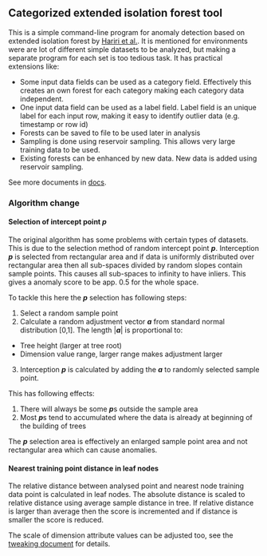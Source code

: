 ## Categorized extended isolation forest tool

This is a simple command-line program for anomaly detection based on extended isolation forest by [Hariri et al.](https://arxiv.org/abs/1811.02141). 
It is mentioned for environments were are lot of different simple datasets to be analyzed, but making a separate program for each set is too tedious task.
It has practical extensions like:

* Some input data fields can be used as a category field. Effectively this creates an own forest for each category making each category data independent.
* One input data field can be used as a label field. Label field is an unique label for each input row, making it easy to identify outlier data (e.g. timestamp or row id)
* Forests can be saved to file to be used later in analysis
* Sampling is done using reservoir sampling. This allows very large training data to be used.
* Existing forests can be enhanced by new data. New data is added using reservoir sampling.

See more documents in [docs](docs).

### Algorithm change
#### Selection of intercept point ***p***
The original algorithm has some problems with certain types of datasets. This is due to the selection method of random intercept point ***p***. 
Interception ***p*** is selected from rectangular area and if data is uniformly distributed over rectangular area then all sub-spaces divided by random slopes contain sample points.
This causes all sub-spaces to infinity to have inliers. This gives a anomaly score to be app. 0.5 for the whole space.

To tackle this here the ***p*** selection has following steps:

1. Select a random sample point
2. Calculate a random adjustment vector ***a*** from standard normal distribution [0,1]. The length &#124;***a***&#124; is proportional to:
  * Tree height (larger at tree root)
  * Dimension value range, larger range makes adjustment larger
3. Interception ***p*** is calculated by adding the ***a*** to randomly selected sample point.

This has following effects:

1. There will always be some ***p***s outside the sample area
2. Most ***p***s tend to accumulated where the data is already at beginning of the building of trees

The ***p*** selection area is effectively an enlarged sample point area and not rectangular area which can cause anomalies.

#### Nearest training point distance in leaf nodes
The relative distance between analysed point and nearest node training data point is calculated in leaf nodes.
The absolute distance is scaled to relative distance using average sample distance in tree. If relative distance is larger
than average then the score is incremented and if distance is smaller the score is reduced.

The scale of dimension attribute values can be adjusted too, see the [tweaking document](docs/tweaking.md) for details.
